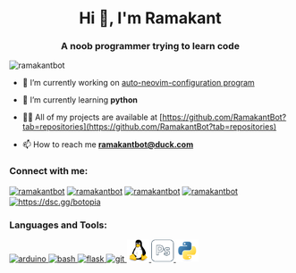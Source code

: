 <h1 align="center">Hi 👋, I'm Ramakant</h1>
<h3 align="center">A noob programmer trying to learn code</h3>

<p align="left"> <img src="https://komarev.com/ghpvc/?username=ramakantbot&label=Profile%20views&color=0e75b6&style=flat" alt="ramakantbot" /> </p>

- 🔭 I’m currently working on [auto-neovim-configuration program](https://github.com/RamakantBot/auto-neovim-configuration.git)

- 🌱 I’m currently learning **python**

- 👨‍💻 All of my projects are available at [https://github.com/RamakantBot?tab=repositories](https://github.com/RamakantBot?tab=repositories)

- 📫 How to reach me **ramakantbot@duck.com**


<h3 align="left">Connect with me:</h3>
<p align="left">
<a href="https://codepen.io/ramakantbot" target="blank"><img align="center" src="https://raw.githubusercontent.com/rahuldkjain/github-profile-readme-generator/master/src/images/icons/Social/codepen.svg" alt="ramakantbot" height="30" width="40" /></a>
<a href="https://dev.to/ramakantbot" target="blank"><img align="center" src="https://raw.githubusercontent.com/rahuldkjain/github-profile-readme-generator/master/src/images/icons/Social/devto.svg" alt="ramakantbot" height="30" width="40" /></a>
<a href="https://twitter.com/ramakantbot" target="blank"><img align="center" src="https://raw.githubusercontent.com/rahuldkjain/github-profile-readme-generator/master/src/images/icons/Social/twitter.svg" alt="ramakantbot" height="30" width="40" /></a>
<a href="https://instagram.com/ramakantbot" target="blank"><img align="center" src="https://raw.githubusercontent.com/rahuldkjain/github-profile-readme-generator/master/src/images/icons/Social/instagram.svg" alt="ramakantbot" height="30" width="40" /></a>
<a href="https://dsc.gg/botopia" target="blank"><img align="center" src="https://raw.githubusercontent.com/rahuldkjain/github-profile-readme-generator/master/src/images/icons/Social/discord.svg" alt="https://dsc.gg/botopia" height="30" width="40" /></a>
</p>

<h3 align="left">Languages and Tools:</h3>
<p align="left"> <a href="https://www.arduino.cc/" target="_blank" rel="noreferrer"> <img src="https://cdn.worldvectorlogo.com/logos/arduino-1.svg" alt="arduino" width="40" height="40"/> </a> <a href="https://www.gnu.org/software/bash/" target="_blank" rel="noreferrer"> <img src="https://www.vectorlogo.zone/logos/gnu_bash/gnu_bash-icon.svg" alt="bash" width="40" height="40"/> </a> <a href="https://flask.palletsprojects.com/" target="_blank" rel="noreferrer"> <img src="https://www.vectorlogo.zone/logos/pocoo_flask/pocoo_flask-icon.svg" alt="flask" width="40" height="40"/> </a> <a href="https://git-scm.com/" target="_blank" rel="noreferrer"> <img src="https://www.vectorlogo.zone/logos/git-scm/git-scm-icon.svg" alt="git" width="40" height="40"/> </a> <a href="https://www.linux.org/" target="_blank" rel="noreferrer"> <img src="https://raw.githubusercontent.com/devicons/devicon/master/icons/linux/linux-original.svg" alt="linux" width="40" height="40"/> </a> <a href="https://www.photoshop.com/en" target="_blank" rel="noreferrer"> <img src="https://raw.githubusercontent.com/devicons/devicon/master/icons/photoshop/photoshop-line.svg" alt="photoshop" width="40" height="40"/> </a> <a href="https://www.python.org" target="_blank" rel="noreferrer"> <img src="https://raw.githubusercontent.com/devicons/devicon/master/icons/python/python-original.svg" alt="python" width="40" height="40"/> </a> </p>


